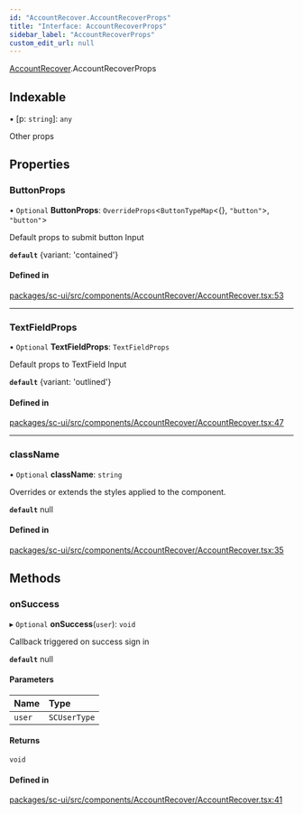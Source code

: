 ```yaml
---
id: "AccountRecover.AccountRecoverProps"
title: "Interface: AccountRecoverProps"
sidebar_label: "AccountRecoverProps"
custom_edit_url: null
---
```


[AccountRecover](../modules/AccountRecover).AccountRecoverProps

## Indexable

▪ [p: `string`]: `any`

Other props

## Properties

### ButtonProps

• `Optional` **ButtonProps**: `OverrideProps`<`ButtonTypeMap`<{}, ``"button"``\>, ``"button"``\>

Default props to submit button Input

**`default`** {variant: 'contained'}

#### Defined in

[packages/sc-ui/src/components/AccountRecover/AccountRecover.tsx:53](https://github.com/selfcommunity/community-ui/blob/cab08cf/packages/sc-ui/src/components/AccountRecover/AccountRecover.tsx#L53)

___

### TextFieldProps

• `Optional` **TextFieldProps**: `TextFieldProps`

Default props to TextField Input

**`default`** {variant: 'outlined'}

#### Defined in

[packages/sc-ui/src/components/AccountRecover/AccountRecover.tsx:47](https://github.com/selfcommunity/community-ui/blob/cab08cf/packages/sc-ui/src/components/AccountRecover/AccountRecover.tsx#L47)

___

### className

• `Optional` **className**: `string`

Overrides or extends the styles applied to the component.

**`default`** null

#### Defined in

[packages/sc-ui/src/components/AccountRecover/AccountRecover.tsx:35](https://github.com/selfcommunity/community-ui/blob/cab08cf/packages/sc-ui/src/components/AccountRecover/AccountRecover.tsx#L35)

## Methods

### onSuccess

▸ `Optional` **onSuccess**(`user`): `void`

Callback triggered on success sign in

**`default`** null

#### Parameters

| Name | Type |
| :------ | :------ |
| `user` | `SCUserType` |

#### Returns

`void`

#### Defined in

[packages/sc-ui/src/components/AccountRecover/AccountRecover.tsx:41](https://github.com/selfcommunity/community-ui/blob/cab08cf/packages/sc-ui/src/components/AccountRecover/AccountRecover.tsx#L41)
